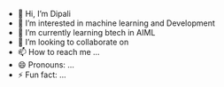 - 👋 Hi, I’m Dipali
- 👀 I’m interested in machine learning and Development
- 🌱 I’m currently learning btech in AIML
- 💞️ I’m looking to collaborate on 
- 📫 How to reach me ...
- 😄 Pronouns: ...
- ⚡ Fun fact: ...

<!---
Dipu-06/Dipu-06 is a ✨ special ✨ repository because its `README.md` (this file) appears on your GitHub profile.
You can click the Preview link to take a look at your changes.
--->
